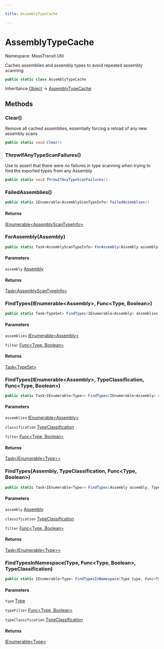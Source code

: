```yaml
---

title: AssemblyTypeCache

---
```


# AssemblyTypeCache

Namespace: MassTransit.Util

Caches assemblies and assembly types to avoid repeated assembly scanning

```csharp
public static class AssemblyTypeCache
```

Inheritance [Object](https://learn.microsoft.com/en-us/dotnet/api/system.object) → [AssemblyTypeCache](../masstransit-util/assemblytypecache)

## Methods

### **Clear()**

Remove all cached assemblies, essentially forcing a reload of any new assembly scans

```csharp
public static void Clear()
```

### **ThrowIfAnyTypeScanFailures()**

Use to assert that there were no failures in type scanning when trying to find the exported types
 from any Assembly

```csharp
public static void ThrowIfAnyTypeScanFailures()
```

### **FailedAssemblies()**

```csharp
public static IEnumerable<AssemblyScanTypeInfo> FailedAssemblies()
```

#### Returns

[IEnumerable\<AssemblyScanTypeInfo\>](https://learn.microsoft.com/en-us/dotnet/api/system.collections.generic.ienumerable-1)<br/>

### **ForAssembly(Assembly)**

```csharp
public static Task<AssemblyScanTypeInfo> ForAssembly(Assembly assembly)
```

#### Parameters

`assembly` [Assembly](https://learn.microsoft.com/en-us/dotnet/api/system.reflection.assembly)<br/>

#### Returns

[Task\<AssemblyScanTypeInfo\>](https://learn.microsoft.com/en-us/dotnet/api/system.threading.tasks.task-1)<br/>

### **FindTypes(IEnumerable\<Assembly\>, Func\<Type, Boolean\>)**

```csharp
public static Task<TypeSet> FindTypes(IEnumerable<Assembly> assemblies, Func<Type, bool> filter)
```

#### Parameters

`assemblies` [IEnumerable\<Assembly\>](https://learn.microsoft.com/en-us/dotnet/api/system.collections.generic.ienumerable-1)<br/>

`filter` [Func\<Type, Boolean\>](https://learn.microsoft.com/en-us/dotnet/api/system.func-2)<br/>

#### Returns

[Task\<TypeSet\>](https://learn.microsoft.com/en-us/dotnet/api/system.threading.tasks.task-1)<br/>

### **FindTypes(IEnumerable\<Assembly\>, TypeClassification, Func\<Type, Boolean\>)**

```csharp
public static Task<IEnumerable<Type>> FindTypes(IEnumerable<Assembly> assemblies, TypeClassification classification, Func<Type, bool> filter)
```

#### Parameters

`assemblies` [IEnumerable\<Assembly\>](https://learn.microsoft.com/en-us/dotnet/api/system.collections.generic.ienumerable-1)<br/>

`classification` [TypeClassification](../masstransit-util/typeclassification)<br/>

`filter` [Func\<Type, Boolean\>](https://learn.microsoft.com/en-us/dotnet/api/system.func-2)<br/>

#### Returns

[Task\<IEnumerable\<Type\>\>](https://learn.microsoft.com/en-us/dotnet/api/system.threading.tasks.task-1)<br/>

### **FindTypes(Assembly, TypeClassification, Func\<Type, Boolean\>)**

```csharp
public static Task<IEnumerable<Type>> FindTypes(Assembly assembly, TypeClassification classification, Func<Type, bool> filter)
```

#### Parameters

`assembly` [Assembly](https://learn.microsoft.com/en-us/dotnet/api/system.reflection.assembly)<br/>

`classification` [TypeClassification](../masstransit-util/typeclassification)<br/>

`filter` [Func\<Type, Boolean\>](https://learn.microsoft.com/en-us/dotnet/api/system.func-2)<br/>

#### Returns

[Task\<IEnumerable\<Type\>\>](https://learn.microsoft.com/en-us/dotnet/api/system.threading.tasks.task-1)<br/>

### **FindTypesInNamespace(Type, Func\<Type, Boolean\>, TypeClassification)**

```csharp
public static IEnumerable<Type> FindTypesInNamespace(Type type, Func<Type, bool> typeFilter, TypeClassification typeClassification)
```

#### Parameters

`type` [Type](https://learn.microsoft.com/en-us/dotnet/api/system.type)<br/>

`typeFilter` [Func\<Type, Boolean\>](https://learn.microsoft.com/en-us/dotnet/api/system.func-2)<br/>

`typeClassification` [TypeClassification](../masstransit-util/typeclassification)<br/>

#### Returns

[IEnumerable\<Type\>](https://learn.microsoft.com/en-us/dotnet/api/system.collections.generic.ienumerable-1)<br/>
